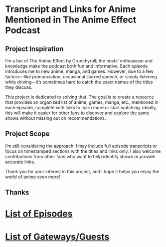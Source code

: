 # Transcript and Links for Anime Mentioned in The Anime Effect Podcast

## Project Inspiration

I’m a fan of The Anime Effect by Crunchyroll; the hosts’ enthusiasm and knowledge make the podcast both fun and informative. Each episode introduces me to new anime, manga, and games. However, due to a few factors—like pronunciation, occasional slurred speech, or simply listening while driving—it’s sometimes hard to catch the exact names of the titles they discuss.

This project is dedicated to solving that. The goal is to create a resource that provides an organized list of anime, games, manga, etc., mentioned in each episode, complete with links to learn more or start watching. Ideally, this will make it easier for other fans to discover and explore the same shows without missing out on recommendations.

## Project Scope

I’m still considering the approach: I may include full episode transcripts or focus on timestamped sections with the titles and links only. I also welcome contributions from other fans who want to help identify shows or provide accurate links.

Thank you for your interest in this project, and I hope it helps you enjoy the world of anime even more!

Thanks
--------
# [List of Episodes](Episodes/episode_list.md)

# [List of Gateways/Guests](Gateways-Guests/gateway_guest_list.md)